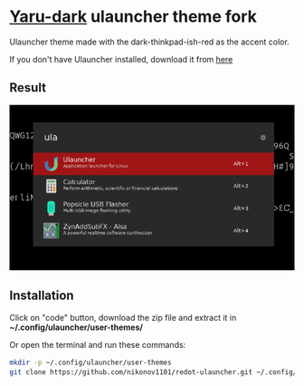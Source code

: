 # [Yaru-dark](https://github.com/fealv/Yaru-dark-ulauncher) ulauncher theme fork

Ulauncher theme made with the dark-thinkpad-ish-red as the accent color.

If you don't have Ulauncher installed, download it from [here](https://ulauncher.io/#Download)

## Result
![screenshot](ulauncher2.png)

## Installation
Click on "code" button, download the zip file and extract it in **~/.config/ulauncher/user-themes/**

Or open the terminal and run these commands:

```sh
mkdir -p ~/.config/ulauncher/user-themes
git clone https://github.com/nikonov1101/redot-ulauncher.git ~/.config/ulauncher/user-themes/redot-ulauncher
```
